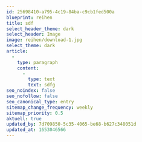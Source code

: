 ```yaml
---
id: 25698410-a795-4c19-84ba-c9cb1fed500a
blueprint: reihen
title: sdf
select_header_theme: dark
select_header: Image
image: reihen/download-1.jpg
select_theme: dark
article:
  -
    type: paragraph
    content:
      -
        type: text
        text: sdfg
seo_noindex: false
seo_nofollow: false
seo_canonical_type: entry
sitemap_change_frequency: weekly
sitemap_priority: 0.5
aktuell: true
updated_by: 7d709850-5c35-4065-be68-b627c348051d
updated_at: 1653046566
---
```

